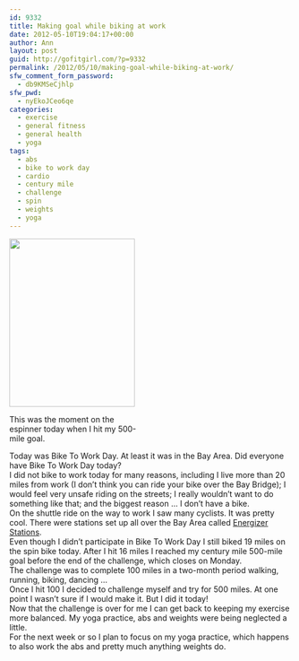 ```yaml
---
id: 9332
title: Making goal while biking at work
date: 2012-05-10T19:04:17+00:00
author: Ann
layout: post
guid: http://gofitgirl.com/?p=9332
permalink: /2012/05/10/making-goal-while-biking-at-work/
sfw_comment_form_password:
  - db9KMSeCjhlp
sfw_pwd:
  - nyEkoJCeo6qe
categories:
  - exercise
  - general fitness
  - general health
  - yoga
tags:
  - abs
  - bike to work day
  - cardio
  - century mile
  - challenge
  - spin
  - weights
  - yoga
---
```

<div id="attachment_9333" style="width: 234px" class="wp-caption alignleft">
  <a href="http://gofitgirl.com/?attachment_id=9333" rel="attachment wp-att-9333"><img class="size-medium wp-image-9333" title="500 miles" src="http://gofitgirl.com/wp-content/uploads/2012/05/500-miles-e1336700713875-224x300.jpg" alt="" width="224" height="300" /></a>
  
  <p class="wp-caption-text">
    This was the moment on the espinner today when I hit my 500-mile goal.
  </p>
</div>

  
Today was Bike To Work Day. At least it was in the Bay Area. Did everyone have Bike To Work Day today?  
I did not bike to work today for many reasons, including I live more than 20 miles from work (I don&#8217;t think you can ride your bike over the Bay Bridge); I would feel very unsafe riding on the streets; I really wouldn&#8217;t want to do something like that; and the biggest reason &#8230; I don&#8217;t have a bike.  
On the shuttle ride on the way to work I saw many cyclists. It was pretty cool. There were stations set up all over the Bay Area called [Energizer Stations](http://www.youcanbikethere.com/energizer).  
Even though I didn&#8217;t participate in Bike To Work Day I still biked 19 miles on the spin bike today. After I hit 16 miles I reached my century mile 500-mile goal before the end of the challenge, which closes on Monday.  
The challenge was to complete 100 miles in a two-month period walking, running, biking, dancing &#8230;  
Once I hit 100 I decided to challenge myself and try for 500 miles. At one point I wasn&#8217;t sure if I would make it. But I did it today!  
Now that the challenge is over for me I can get back to keeping my exercise more balanced. My yoga practice, abs and weights were being neglected a little.  
For the next week or so I plan to focus on my yoga practice, which happens to also work the abs and pretty much anything weights do.